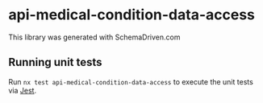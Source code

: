 
# api-medical-condition-data-access

This library was generated with SchemaDriven.com

## Running unit tests

Run `nx test api-medical-condition-data-access` to execute the unit tests via [Jest](https://jestjs.io).


